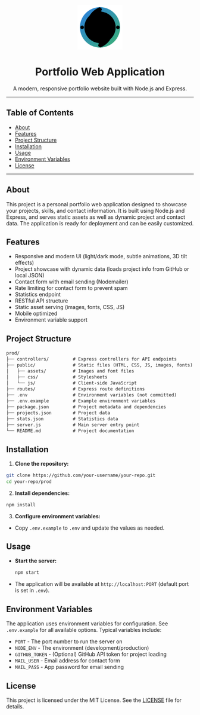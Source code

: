 
<div align="center">
  <img src="public/assets/icon.png" alt="Project Icon" width="120"/>
  <h1>Portfolio Web Application</h1>
  <p>A modern, responsive portfolio website built with Node.js and Express.</p>
</div>

---

## Table of Contents

- [About](#about)
- [Features](#features)
- [Project Structure](#project-structure)
- [Installation](#installation)
- [Usage](#usage)
- [Environment Variables](#environment-variables)
- [License](#license)

---

## About

This project is a personal portfolio web application designed to showcase your projects, skills, and contact information. It is built using Node.js and Express, and serves static assets as well as dynamic project and contact data. The application is ready for deployment and can be easily customized.

## Features

- Responsive and modern UI (light/dark mode, subtle animations, 3D tilt effects)
- Project showcase with dynamic data (loads project info from GitHub or local JSON)
- Contact form with email sending (Nodemailer)
- Rate limiting for contact form to prevent spam
- Statistics endpoint
- RESTful API structure
- Static asset serving (images, fonts, CSS, JS)
- Mobile optimized
- Environment variable support

## Project Structure

```text
prod/
├── controllers/         # Express controllers for API endpoints
├── public/              # Static files (HTML, CSS, JS, images, fonts)
│   ├── assets/          # Images and font files
│   ├── css/             # Stylesheets
│   └── js/              # Client-side JavaScript
├── routes/              # Express route definitions
├── .env                 # Environment variables (not committed)
├── .env.example         # Example environment variables
├── package.json         # Project metadata and dependencies
├── projects.json        # Project data
├── stats.json           # Statistics data
├── server.js            # Main server entry point
└── README.md            # Project documentation
```

## Installation

1. **Clone the repository:**

  ```bash
  git clone https://github.com/your-username/your-repo.git
  cd your-repo/prod
  ```

2. **Install dependencies:**

  ```bash
  npm install
  ```

3. **Configure environment variables:**

- Copy `.env.example` to `.env` and update the values as needed.

## Usage

- **Start the server:**

  ```bash
  npm start
  ```

- The application will be available at `http://localhost:PORT` (default port is set in `.env`).

## Environment Variables

The application uses environment variables for configuration. See `.env.example` for all available options. Typical variables include:

- `PORT` - The port number to run the server on
- `NODE_ENV` - The environment (development/production)
- `GITHUB_TOKEN` - (Optional) GitHub API token for project loading
- `MAIL_USER` - Email address for contact form
- `MAIL_PASS` - App password for email sending

## License

This project is licensed under the MIT License. See the [LICENSE](LICENSE) file for details.
